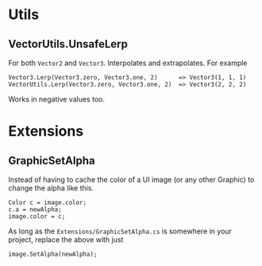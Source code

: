 # Utils
## VectorUtils.UnsafeLerp
For both `Vector2` and `Vector3`. Interpolates and extrapolates. For example
```
Vector3.Lerp(Vector3.zero, Vector3.one, 2)      => Vector3(1, 1, 1)
VectorUtils.Lerp(Vector3.zero, Vector3.one, 2)  => Vector3(2, 2, 2)
```
Works in negative values too.
# Extensions
## GraphicSetAlpha
Instead of having to cache the color of a UI image (or any other Graphic) to change the alpha like this.
```
Color c = image.color;
c.a = newAlpha;
image.color = c;
```
As long as the `Extensions/GraphicSetAlpha.cs` is somewhere in your project, replace the above with just
```
image.SetAlpha(newAlpha);
```
